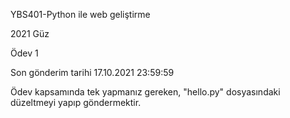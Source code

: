 YBS401-Python ile web geliştirme

2021 Güz

Ödev 1

Son gönderim tarihi 17.10.2021 23:59:59

Ödev kapsamında tek yapmanız gereken, "hello.py" dosyasındaki düzeltmeyi yapıp göndermektir.
